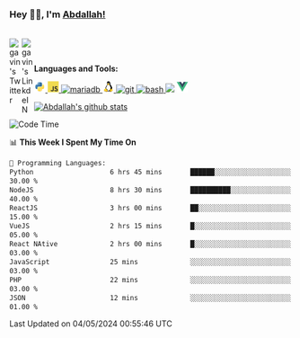 ### Hey 👋🏽, I'm [Abdallah!](https://www.linkedin.com/in/al0olo/)

<br/>

<a href="https://twitter.com/AliFabdallah3">
  <img align="left" alt="gavin's Twitter" width="22px" src="https://cdn.jsdelivr.net/npm/simple-icons@v3/icons/twitter.svg" />
</a>
<a href="https://www.linkedin.com/in/al0olo/">
  <img align="left" alt="gavin's LinkdeIN" width="22px" src="https://cdn.jsdelivr.net/npm/simple-icons@v3/icons/linkedin.svg" />
</a>

<a href="https://visitor-badge.laobi.icu/badge?page_id=gavindsouza.visitor-badge"></a>

<br />


**Languages and Tools:**

<p align="left">
<a href="//python.org" target="_blank"> <img src="https://raw.githubusercontent.com/devicons/devicon/master/icons/python/python-original.svg" alt="python" width="20" height="20"/> </a>
<a href="https://developer.mozilla.org/en-US/docs/Web/JavaScript" target="_blank"> <img src="https://raw.githubusercontent.com/devicons/devicon/master/icons/javascript/javascript-original.svg" alt="javascript" width="20" height="20"/> </a>
<a href="https://mariadb.org/" target="_blank"> <img src="https://www.vectorlogo.zone/logos/mariadb/mariadb-icon.svg" alt="mariadb" width="20" height="20"/> </a>
<a href="https://www.linux.org/" target="_blank"> <img src="https://raw.githubusercontent.com/devicons/devicon/master/icons/linux/linux-original.svg" alt="linux" width="20" height="20"/> </a>
<a href="https://git-scm.com/" target="_blank"> <img src="https://www.vectorlogo.zone/logos/git-scm/git-scm-icon.svg" alt="git" width="20" height="20"/> </a>
<a href="https://www.gnu.org/software/bash/" target="_blank"> <img src="https://www.vectorlogo.zone/logos/gnu_bash/gnu_bash-icon.svg" alt="bash" width="20" height="20"/> </a>
<a href="https://frappeframework.com/"><img height="20" src="https://raw.githubusercontent.com/frappe/frappe/develop/.github/frappe-framework-logo.svg"></a>
<a href="https://vuejs.org/" target="_blank"> <img height="20" src="https://raw.githubusercontent.com/github/explore/80688e429a7d4ef2fca1e82350fe8e3517d3494d/topics/vue/vue.png"> </a>
</p>


[![Abdallah's github stats](https://github-readme-stats-kappa-six.vercel.app/api?username=al0olo&show_icons=true&hide_border=true&theme=radical)](#)


<!--START_SECTION:waka-->
![Code Time](http://img.shields.io/badge/Code%20Time-3%2C079%20hrs%205%20mins-blue)

📊 **This Week I Spent My Time On** 

```text
💬 Programming Languages: 
Python                   6 hrs 45 mins       ██████░░░░░░░░░░░░░░░░░░░   30.00 %
NodeJS                   8 hrs 30 mins       ██████████░░░░░░░░░░░░░░░   40.00 %
ReactJS                  3 hrs 00 mins       ██░░░░░░░░░░░░░░░░░░░░░░░   15.00 %
VueJS                    2 hrs 15 mins       █░░░░░░░░░░░░░░░░░░░░░░░░   05.00 %
React NAtive             2 hrs 00 mins       █░░░░░░░░░░░░░░░░░░░░░░░░   03.00 % 
JavaScript               25 mins             ░░░░░░░░░░░░░░░░░░░░░░░░░   03.00 % 
PHP                      22 mins             ░░░░░░░░░░░░░░░░░░░░░░░░░   03.00 % 
JSON                     12 mins             ░░░░░░░░░░░░░░░░░░░░░░░░░   01.00 % 
```


 Last Updated on 04/05/2024 00:55:46 UTC
<!--END_SECTION:waka-->
